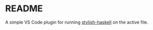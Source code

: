 # README

A simple VS Code plugin for running [stylish-haskell](https://github.com/jaspervdj/stylish-haskell) on the active file.
